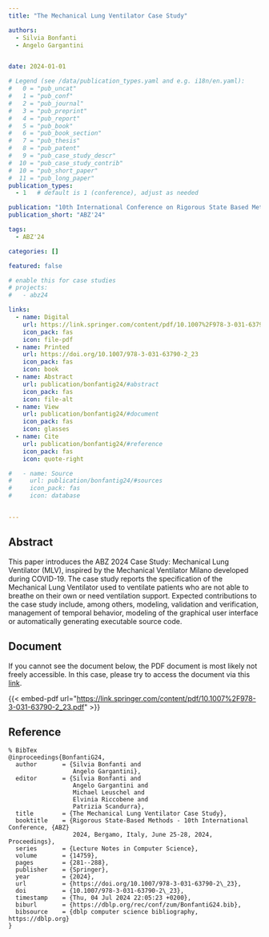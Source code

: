 ```yaml
---
title: "The Mechanical Lung Ventilator Case Study"

authors:
  - Silvia Bonfanti
  - Angelo Gargantini


date: 2024-01-01

# Legend (see /data/publication_types.yaml and e.g. i18n/en.yaml): 
#   0 = "pub_uncat"
#   1 = "pub_conf"
#   2 = "pub_journal"
#   3 = "pub_preprint"
#   4 = "pub_report"
#   5 = "pub_book"
#   6 = "pub_book_section"
#   7 = "pub_thesis"
#   8 = "pub_patent"
#   9 = "pub_case_study_descr"
#  10 = "pub_case_study_contrib"
#  10 = "pub_short_paper"
#  11 = "pub_long_paper"
publication_types:
  - 1   # default is 1 (conference), adjust as needed

publication: "10th International Conference on Rigorous State Based Methods (ABZ'24)"
publication_short: "ABZ'24"

tags:
  - ABZ'24

categories: []

featured: false

# enable this for case studies
# projects:
#   - abz24

links:
  - name: Digital
    url: https://link.springer.com/content/pdf/10.1007%2F978-3-031-63790-2_23.pdf
    icon_pack: fas
    icon: file-pdf
  - name: Printed
    url: https://doi.org/10.1007/978-3-031-63790-2_23
    icon_pack: fas
    icon: book
  - name: Abstract
    url: publication/bonfantig24/#abstract
    icon_pack: fas
    icon: file-alt
  - name: View
    url: publication/bonfantig24/#document
    icon_pack: fas
    icon: glasses
  - name: Cite
    url: publication/bonfantig24/#reference
    icon_pack: fas
    icon: quote-right

#   - name: Source
#     url: publication/bonfantig24/#sources
#     icon_pack: fas
#     icon: database


---
```


## Abstract

This paper introduces the ABZ 2024 Case Study: Mechanical Lung Ventilator (MLV), inspired by the Mechanical Ventilator Milano developed during COVID-19. The case study reports the specification of the Mechanical Lung Ventilator used to ventilate patients who are not able to breathe on their own or need ventilation support. Expected contributions to the case study include, among others, modeling, validation and verification, management of temporal behavior, modeling of the graphical user interface or automatically generating executable source code.

## Document

If you cannot see the document below, the PDF document is most likely not freely accessible. In this case, please try to access the document via this <a href="https://link.springer.com/content/pdf/10.1007%2F978-3-031-63790-2_23.pdf">link</a>.

{{< embed-pdf url="https://link.springer.com/content/pdf/10.1007%2F978-3-031-63790-2_23.pdf" >}}

## Reference

```
% BibTex
@inproceedings{BonfantiG24,
  author       = {Silvia Bonfanti and
                  Angelo Gargantini},
  editor       = {Silvia Bonfanti and
                  Angelo Gargantini and
                  Michael Leuschel and
                  Elvinia Riccobene and
                  Patrizia Scandurra},
  title        = {The Mechanical Lung Ventilator Case Study},
  booktitle    = {Rigorous State-Based Methods - 10th International Conference, {ABZ}
                  2024, Bergamo, Italy, June 25-28, 2024, Proceedings},
  series       = {Lecture Notes in Computer Science},
  volume       = {14759},
  pages        = {281--288},
  publisher    = {Springer},
  year         = {2024},
  url          = {https://doi.org/10.1007/978-3-031-63790-2\_23},
  doi          = {10.1007/978-3-031-63790-2\_23},
  timestamp    = {Thu, 04 Jul 2024 22:05:23 +0200},
  biburl       = {https://dblp.org/rec/conf/zum/BonfantiG24.bib},
  bibsource    = {dblp computer science bibliography, https://dblp.org}
}


```

<!-- # add information for case study papers (if available)
## Sources

- **Used formal method:**
  [ASM](/method/asm)
- **Resources and tools:**
  Asmeta

For more information, please contact the <a href ="mailto:silvia.bonfanti@unibg.it;arcaini@nii.ac.jp;angelo.gargantini@unibg.it;scandurra@unibg.it;elvinia.riccobene@unimi.it">authors</a>-->

